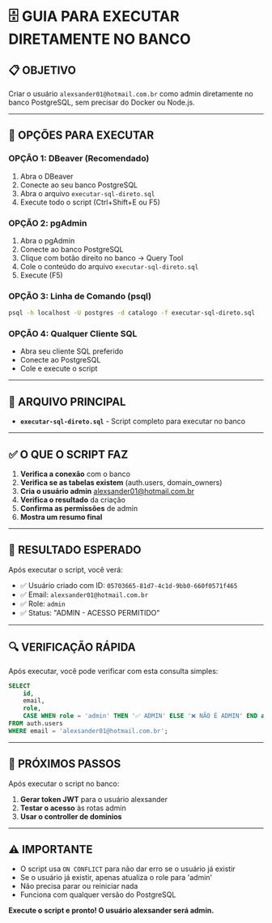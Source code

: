 # 🗄️ GUIA PARA EXECUTAR DIRETAMENTE NO BANCO

## 📋 **OBJETIVO**
Criar o usuário `alexsander01@hotmail.com.br` como admin diretamente no banco PostgreSQL, sem precisar do Docker ou Node.js.

---

## 🚀 **OPÇÕES PARA EXECUTAR**

### **OPÇÃO 1: DBeaver (Recomendado)**
1. Abra o DBeaver
2. Conecte ao seu banco PostgreSQL
3. Abra o arquivo `executar-sql-direto.sql`
4. Execute todo o script (Ctrl+Shift+E ou F5)

### **OPÇÃO 2: pgAdmin**
1. Abra o pgAdmin
2. Conecte ao banco PostgreSQL
3. Clique com botão direito no banco → Query Tool
4. Cole o conteúdo do arquivo `executar-sql-direto.sql`
5. Execute (F5)

### **OPÇÃO 3: Linha de Comando (psql)**
```bash
psql -h localhost -U postgres -d catalogo -f executar-sql-direto.sql
```

### **OPÇÃO 4: Qualquer Cliente SQL**
- Abra seu cliente SQL preferido
- Conecte ao PostgreSQL
- Cole e execute o script

---

## 📁 **ARQUIVO PRINCIPAL**
- **`executar-sql-direto.sql`** - Script completo para executar no banco

---

## ✅ **O QUE O SCRIPT FAZ**

1. **Verifica a conexão** com o banco
2. **Verifica se as tabelas existem** (auth.users, domain_owners)
3. **Cria o usuário admin** alexsander01@hotmail.com.br
4. **Verifica o resultado** da criação
5. **Confirma as permissões** de admin
6. **Mostra um resumo final**

---

## 🎯 **RESULTADO ESPERADO**

Após executar o script, você verá:
- ✅ Usuário criado com ID: `05703665-81d7-4c1d-9bb0-660f0571f465`
- ✅ Email: `alexsander01@hotmail.com.br`
- ✅ Role: `admin`
- ✅ Status: "ADMIN - ACESSO PERMITIDO"

---

## 🔍 **VERIFICAÇÃO RÁPIDA**

Após executar, você pode verificar com esta consulta simples:

```sql
SELECT 
    id,
    email,
    role,
    CASE WHEN role = 'admin' THEN '✅ ADMIN' ELSE '❌ NÃO É ADMIN' END as status
FROM auth.users 
WHERE email = 'alexsander01@hotmail.com.br';
```

---

## 🎉 **PRÓXIMOS PASSOS**

Após executar o script no banco:

1. **Gerar token JWT** para o usuário alexsander
2. **Testar o acesso** às rotas admin
3. **Usar o controller de domínios**

---

## ⚠️ **IMPORTANTE**

- O script usa `ON CONFLICT` para não dar erro se o usuário já existir
- Se o usuário já existir, apenas atualiza o role para 'admin'
- Não precisa parar ou reiniciar nada
- Funciona com qualquer versão do PostgreSQL

**Execute o script e pronto! O usuário alexsander será admin.** 